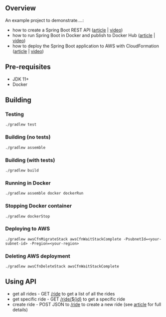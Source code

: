 ## Overview

An example project to demonstrate....:

* how to create a Spring Boot REST API ([article](https://tomgregory.com/building-a-spring-boot-application-in-jenkins/) | [video](https://youtu.be/sCcuUMn1vdM))
* how to run Spring Boot in Docker and publish to Docker Hub ([article](https://tomgregory.com/building-a-spring-boot-application-in-docker-and-jenkins/) | [video](https://youtu.be/Kc3Vw5vk1Lw))
* how to deploy the Spring Boot application to AWS with CloudFormation ([article](https://tomgregory.com/deploying-a-spring-boot-application-into-aws-with-jenkins/) | [video](https://youtu.be/5xh0nAYeZNc))

## Pre-requisites

* JDK 11+
* Docker

## Building

### Testing

`./gradlew test`

### Building (no tests)

`./gradlew assemble`

### Building (with tests)

`./gradlew build`

### Running in Docker

`./gradlew assemble docker dockerRun`

### Stopping Docker container

`./gradlew dockerStop`

### Deploying to AWS

`./gradlew awsCfnMigrateStack awsCfnWaitStackComplete -PsubnetId=<your-subnet-id> -Pregion=<your-region>`

### Deleting AWS deployment

`./gradlew awsCfnDeleteStack awsCfnWaitStackComplete`

## Using API

* get all rides - GET [/ride](http://localhost:8080/ride) to get a list of all the rides
* get specific ride - GET [/ride/${id}](http://localhost:8080/ride/1) to get a specific ride
* create ride - POST JSON to [/ride](http://localhost:8080/ride) to create a new ride 
(see [article](https://tomgregory.com/building-a-spring-boot-application-in-jenkins/#2_Trying_out_our_Spring_Boot_application) for full details)
